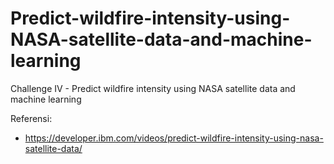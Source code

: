 # Predict-wildfire-intensity-using-NASA-satellite-data-and-machine-learning
Challenge IV - Predict wildfire intensity using NASA satellite data and machine learning

Referensi:
- https://developer.ibm.com/videos/predict-wildfire-intensity-using-nasa-satellite-data/
